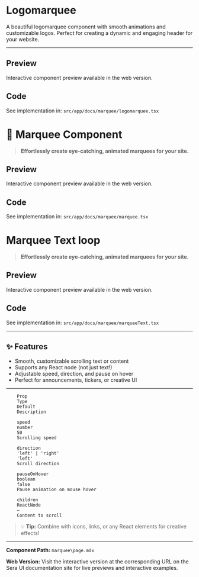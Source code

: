 # Logomarquee 
A beautiful logomarquee component with smooth animations and customizable logos. Perfect for creating a dynamic and engaging header for your website.

---

## Preview

Interactive component preview available in the web version.

## Code

See implementation in: `src/app/docs/marquee/logomarquee.tsx`

# 🏁 Marquee Component

> **Effortlessly create eye-catching, animated marquees for your site.**

## Preview

Interactive component preview available in the web version.

## Code

See implementation in: `src/app/docs/marquee/marquee.tsx`

# Marquee Text loop
> **Effortlessly create eye-catching, animated marquees for your site.**

## Preview

Interactive component preview available in the web version.

## Code

See implementation in: `src/app/docs/marquee/marqueeText.tsx`

---

## ✨ Features
- Smooth, customizable scrolling text or content
- Supports any React node (not just text!)
- Adjustable speed, direction, and pause on hover
- Perfect for announcements, tickers, or creative UI

---

        Prop
        Type
        Default
        Description

        speed
        number
        50
        Scrolling speed

        direction
        'left' | 'right'
        'left'
        Scroll direction

        pauseOnHover
        boolean
        false
        Pause animation on mouse hover

        children
        ReactNode
        —
        Content to scroll

> 💡 **Tip:** Combine with icons, links, or any React elements for creative effects!

---

**Component Path:** `marquee\page.mdx`

**Web Version:** Visit the interactive version at the corresponding URL on the Sera UI documentation site for live previews and interactive examples.
